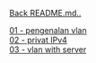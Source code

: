 <a href="../../README.md">Back README.md..</a>

<a href="01 - pengenalan vlan.md">01 - pengenalan vlan</a><br>
<a href="02 - privat IPv4.md">02 - privat IPv4</a><br>
<a href="03 - vlan with server.md">03 - vlan with server</a><br>